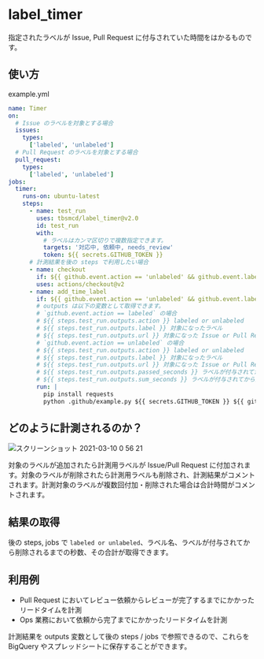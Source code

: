 # label_timer
指定されたラベルが Issue, Pull Request に付与されていた時間をはかるものです。

## 使い方
example.yml

```yaml
name: Timer
on:
  # Issue のラベルを対象とする場合
  issues:
    types:
      ['labeled', 'unlabeled']
  # Pull Request のラベルを対象とする場合
  pull_request:
    types:
      ['labeled', 'unlabeled']
jobs:
  timer:
    runs-on: ubuntu-latest
    steps:
      - name: test_run
        uses: tbsmcd/label_timer@v2.0
        id: test_run
        with:
          # ラベルはカンマ区切りで複数指定できます。
          targets: '対応中, 依頼中, needs_review'
          token: ${{ secrets.GITHUB_TOKEN }}
      # 計測結果を後の steps で利用したい場合
      - name: checkout
        if: ${{ github.event.action == 'unlabeled' && github.event.label.name == '対応中' }}
        uses: actions/checkout@v2
      - name: add_time_label
        if: ${{ github.event.action == 'unlabeled' && github.event.label.name == '対応中' }}
        # outputs は以下の変数として取得できます。
        # `github.event.action == labeled` の場合
        # ${{ steps.test_run.outputs.action }} labeled or unlabeled
        # ${{ steps.test_run.outputs.label }} 対象になったラベル
        # ${{ steps.test_run.outputs.url }} 対象になった Issue or Pull Request の URL
        # `github.event.action == unlabeled` の場合
        # ${{ steps.test_run.outputs.action }} labeled or unlabeled
        # ${{ steps.test_run.outputs.label }} 対象になったラベル
        # ${{ steps.test_run.outputs.url }} 対象になった Issue or Pull Request の URL
        # ${{ steps.test_run.outputs.passed_seconds }} ラベルが付与されてから削除されるまでの秒数
        # ${{ steps.test_run.outputs.sum_seconds }} ラベルが付与されてから削除されるまでの秒数（合計）
        run: |
          pip install requests
          python .github/example.py ${{ secrets.GITHUB_TOKEN }} ${{ github.event.issue.url }} ${{ steps.test_run.outputs.sum_seconds }}
```

## どのように計測されるのか？

![スクリーンショット 2021-03-10 0 56 21](https://user-images.githubusercontent.com/174922/110499414-8affb700-813b-11eb-90a4-1e6629c414f4.png)

対象のラベルが追加されたら計測用ラベルが Issue/Pull Request に付加されます。対象のラベルが削除されたら計測用ラベルも削除され、計測結果がコメントされます。計測対象のラベルが複数回付加・削除された場合は合計時間がコメントされます。

## 結果の取得

後の steps, jobs で `labeled or unlabeled`、ラベル名、ラベルが付与されてから削除されるまでの秒数、その合計が取得できます。

## 利用例

- Pull Request においてレビュー依頼からレビューが完了するまでにかかったリードタイムを計測
- Ops 業務において依頼から完了までにかかったリードタイムを計測

計測結果を outputs 変数として後の steps / jobs で参照できるので、これらを BigQuery やスプレッドシートに保存することができます。